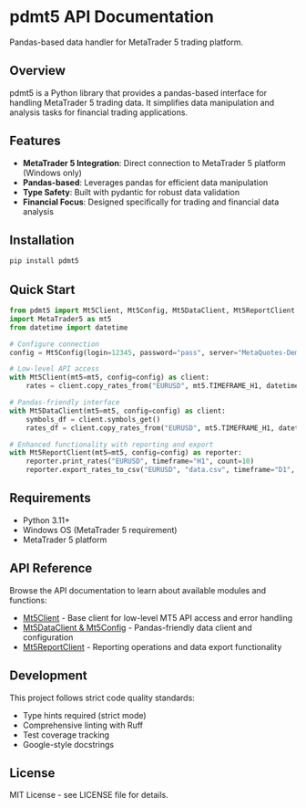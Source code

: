 # pdmt5 API Documentation

Pandas-based data handler for MetaTrader 5 trading platform.

## Overview

pdmt5 is a Python library that provides a pandas-based interface for handling MetaTrader 5 trading data. It simplifies data manipulation and analysis tasks for financial trading applications.

## Features

- **MetaTrader 5 Integration**: Direct connection to MetaTrader 5 platform (Windows only)
- **Pandas-based**: Leverages pandas for efficient data manipulation
- **Type Safety**: Built with pydantic for robust data validation
- **Financial Focus**: Designed specifically for trading and financial data analysis

## Installation

```bash
pip install pdmt5
```

## Quick Start

```python
from pdmt5 import Mt5Client, Mt5Config, Mt5DataClient, Mt5ReportClient
import MetaTrader5 as mt5
from datetime import datetime

# Configure connection
config = Mt5Config(login=12345, password="pass", server="MetaQuotes-Demo")

# Low-level API access
with Mt5Client(mt5=mt5, config=config) as client:
    rates = client.copy_rates_from("EURUSD", mt5.TIMEFRAME_H1, datetime.now(), 100)

# Pandas-friendly interface
with Mt5DataClient(mt5=mt5, config=config) as client:
    symbols_df = client.symbols_get()
    rates_df = client.copy_rates_from("EURUSD", mt5.TIMEFRAME_H1, datetime.now(), 100)

# Enhanced functionality with reporting and export
with Mt5ReportClient(mt5=mt5, config=config) as reporter:
    reporter.print_rates("EURUSD", timeframe="H1", count=10)
    reporter.export_rates_to_csv("EURUSD", "data.csv", timeframe="D1", count=100)
```

## Requirements

- Python 3.11+
- Windows OS (MetaTrader 5 requirement)
- MetaTrader 5 platform

## API Reference

Browse the API documentation to learn about available modules and functions:

- [Mt5Client](api/mt5.md) - Base client for low-level MT5 API access and error handling
- [Mt5DataClient & Mt5Config](api/dataframe.md) - Pandas-friendly data client and configuration
- [Mt5ReportClient](api/report.md) - Reporting operations and data export functionality

## Development

This project follows strict code quality standards:

- Type hints required (strict mode)
- Comprehensive linting with Ruff
- Test coverage tracking
- Google-style docstrings

## License

MIT License - see LICENSE file for details.